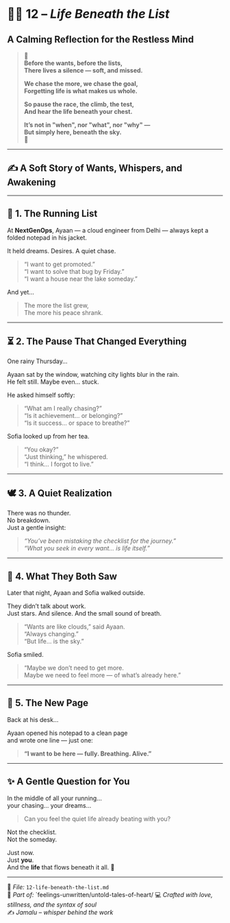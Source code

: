 # 🌌✨ 12 – *Life Beneath the List*  
## A Calming Reflection for the Restless Mind  

> 🌿  
> **Before the wants, before the lists,  
> There lives a silence — soft, and missed.**  
>  
> **We chase the more, we chase the goal,  
> Forgetting life is what makes us whole.**  
>  
> **So pause the race, the climb, the test,  
> And hear the life beneath your chest.**  
>  
> **It’s not in "when", nor "what", nor "why" —  
> But simply here, beneath the sky.**  
> 🌿

---

## ✍️ A Soft Story of Wants, Whispers, and Awakening

---

## 🌱 1. The Running List

At **NextGenOps**, Ayaan — a cloud engineer from Delhi — always kept a folded notepad in his jacket.

It held dreams. Desires. A quiet chase.

> “I want to get promoted.”  
> “I want to solve that bug by Friday.”  
> “I want a house near the lake someday.”

And yet…

> The more the list grew,  
> The more his peace shrank.

---

## ⏳ 2. The Pause That Changed Everything

One rainy Thursday…

Ayaan sat by the window, watching city lights blur in the rain.  
He felt still. Maybe even… stuck.

He asked himself softly:

> “What am I really chasing?”  
> “Is it achievement… or belonging?”  
> “Is it success… or space to breathe?”

Sofia looked up from her tea.

> “You okay?”  
> “Just thinking,” he whispered.  
> “I think… I forgot to live.”

---

## 🕊️ 3. A Quiet Realization

There was no thunder.  
No breakdown.  
Just a gentle insight:

> *“You’ve been mistaking the checklist for the journey.”*  
> *“What you seek in every want… is life itself.”*

---

## 🌌 4. What They Both Saw

Later that night, Ayaan and Sofia walked outside.

They didn’t talk about work.  
Just stars. And silence. And the small sound of breath.

> “Wants are like clouds,” said Ayaan.  
> “Always changing.”  
> “But life… is the sky.”

Sofia smiled.

> “Maybe we don’t need to get more.  
> Maybe we need to feel more — of what’s already here.”

---

## 🌸 5. The New Page

Back at his desk…

Ayaan opened his notepad to a clean page  
and wrote one line — just one:

> **“I want to be here — fully. Breathing. Alive.”**

---

## ✨ A Gentle Question for You

In the middle of all your running…  
your chasing… your dreams…

> Can you feel the quiet life already beating with you?

Not the checklist.  
Not the someday.

Just now.  
Just **you**.  
And the **life** that flows beneath it all. 🌿

---

📘 *File:* `12-life-beneath-the-list.md`  
🧭 *Part of:* `feelings-unwritten/untold-tales-of-heart/ 
💻 *Crafted with love, stillness, and the syntax of soul*  
✍️ *Jamalu – whisper behind the work*  

